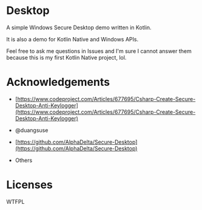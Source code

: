 # Desktop

A simple Windows Secure Desktop demo written in Kotlin.

It is also a demo for Kotlin Native and Windows APIs.

Feel free to ask me questions in Issues and I'm sure I cannot answer them because this is my first Kotlin Native project, lol.

# Acknowledgements

* [https://www.codeproject.com/Articles/677695/Csharp-Create-Secure-Desktop-Anti-Keylogger](https://www.codeproject.com/Articles/677695/Csharp-Create-Secure-Desktop-Anti-Keylogger)

* @duangsuse

* [https://github.com/AlphaDelta/Secure-Desktop](https://github.com/AlphaDelta/Secure-Desktop)

* Others

# Licenses

WTFPL